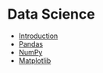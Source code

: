 # Data Science

- [Introduction](00_intro.md)
- [Pandas](00_intro.md)
- [NumPy](00_intro.md)
- [Matplotlib](00_intro.md)